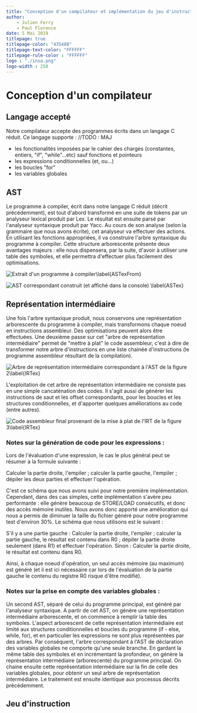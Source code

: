 ```yaml
---
title: "Conception d'un compilateur et implémentation du jeu d'instruction en VHDL"
author: 
	- Julien Ferry
	- Paul Florence
date: 5 Mai 2019
titlepage: true
titlepage-color: "435488"
titlepage-text-color: "FFFFFF"
titlepage-rule-color : "FFFFFF"
logo : "./insa.png"
logo-width : 250
---
```


# Conception d'un compilateur

## Langage accepté

Notre compilateur accepte des programmes écrits dans un langage C réduit. Ce langage supporte : //TODO : MAJ

* les fonctionalités imposées par le cahier des charges (constantes, entiers, "if", "while"...etc) sauf fonctions et pointeurs
* les expressions conditionnelles (et, ou...)
* les boucles "for"
* les variables globales

## AST

Le programme à compiler, écrit dans notre langage C réduit (décrit précédemment), est tout d'abord transformé en une suite de tokens par un analyseur lexical produit par Lex. Le résultat est ensuite parsé  par l'analyseur syntaxique produit par Yacc. Au cours de son analyse (selon la grammaire que nous avons écrite), cet analyseur va effectuer des actions. En utilisant les fonctions appropriées, il va construire l'arbre syntaxique du programme à compiler. Cette structure arborescente présente deux avantages majeurs : elle nous dispensera, par la suite, d'avoir à utiliser une table des symboles, et elle permettra d'effectuer plus facilement des optimisations. 

![Extrait d'un programme à compiler\label{ASTexFrom}](./pictures/screenshot_ast_bis.png)

![AST correspondant construit (et affiché dans la console) \label{ASTex}](./pictures/screenshot_ast_bis_1.png)

## Représentation intermédiaire

Une fois l'arbre syntaxique produit, nous conservons une représentation arborescente du programme à compiler, mais transformons chaque noeud en instructions assembleur. Des optimisations peuvent alors être effectuées. Une deuxième passe sur cet "arbre de représentation intermédiaire" permet de "mettre à plat" le code assembleur, c'est à dire de transformer notre arbre d'instructions en une liste chainée d'instructions (le programme assembleur résultant de la compilation).

![Arbre de représentation intermédiaire correspondant à l'AST de la figure 2\label{IRTex}](./pictures/screenshot_irt.png)

L'exploitation de cet arbre de représentation intermédiaire ne consiste pas en une simple cancaténation des codes. Il s'agit aussi de générer les instructions de saut et les offset correspondants, pour les boucles et les structures conditionnelles, et d'apporter quelques améliorations au code (entre autres).

![Code assembleur final provenant de la mise à plat de l'IRT de la figure 3\label{IRTex}](./pictures/screenshot_irt_flatten.png)

### Notes sur la génération de code pour les expressions :

Lors de l'évaluation d'une expression, le cas le plus général peut se résumer à la formule suivante : 

Calculer la partie droite, l'empiler ; calculer la partie gauche, l'empiler ; dépiler les deux parties et effectuer l'opération.

C'est ce schéma que nous avons suivi pour notre première implémentation. Cependant, dans des cas simples, cette implémentation s'avère peu performante : elle génère beaucoup de STORE/LOAD consécutifs, et donc des accès mémoire inutiles. Nous avons donc apporté une amélioration qui nous a permis de diminuer la taille du fichier généré pour notre programme test d'environ 30%.
Le schéma que nous utilisons est le suivant :

S'il y a une partie gauche :
Calculer la partie droite, l'empiler ; calculer la partie gauche, le résultat est contenu dans R0 ; dépiler la partie droite seulement (dans R1) et effectuer l'opération.
Sinon :
Calculer la partie droite, le résultat est contenu dans R0.

Ainsi, à chaque noeud d'opération, un seul accès mémoire (au maximum) est généré (et il est ici nécessaire car lors de l'évaluation de la partie gauche le contenu du registre R0 risque d'être modifié).

### Notes sur la prise en compte des variables globales :

Un second AST, séparé de celui du programme principal, est généré par l'analyseur syntaxique. A partir de cet AST, on génère une représentation intermédiaire arborescente, et on commence à remplir la table des symboles. L'aspect arborescent de cette représentation intermédiaire est limité aux structures conditionnelles et boucles du programme (if - else, while, for), et en particulier les expressions ne sont plus représentées par des arbres. Par conséquent, l'arbre correspondant à l'AST de déclaration des variables globales ne comporte qu'une seule branche. En gardant la même table des symboles et en incrémentant la profondeur, on génère la représentation intermédiaire (arborescente) du programme principal. On chaine ensuite cette représentation intermédiaire sur la fin de celle des variables globales, pour obtenir un seul arbre de représentation intermédiaire. Le traitement est ensuite identique aux processus décrits précédemment.

## Jeu d'instruction

